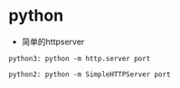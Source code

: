 # python

* 简单的httpserver
```shell
python3: python -m http.server port

python2: python -m SimpleHTTPServer port
```
